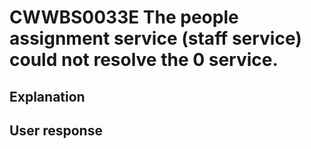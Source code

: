 # CWWBS0033E The people assignment service (staff service) could not resolve the 0 service.

## Explanation

## User response